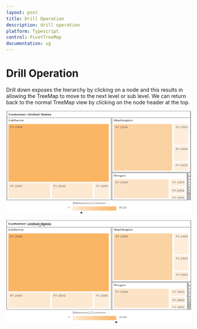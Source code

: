 ```yaml
---
layout: post
title: Drill Operation
description: drill operation
platform: Typescript
control: PivotTreeMap
documentation: ug
---
```


# Drill Operation

Drill down exposes the hierarchy by clicking on a node and this results in allowing the TreeMap to move to the next level or sub level. We can return back to the normal TreeMap view by clicking on the node header at the top.

![](Drill-Operation_images/Drill_img1.png)

![](Drill-Operation_images/Drill_img2.png)




